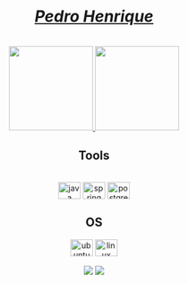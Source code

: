 <div>
  <h1 align="center"><a href="https://www.linkedin.com/in/pedrohenriqueprior/"><i>Pedro Henrique</i></a></h1>
  </a><br>
</div>


<div align="center">
  <a href="https://github.com/PedroPrior">
    <img height="150em" src="https://github-readme-stats.vercel.app/api?username=PedroPrior&count_private=true&include_all_commits=true&show_icons=true&theme=github_dark&hide_border=false&show_owner=true"/>
    <img height="150em" src="https://github-readme-stats.vercel.app/api/top-langs/?username=PedroPrior&theme=github_dark&hide_border=false&&layout=compact"/>
  </a>
</div>
<h2 align="center"> Tools </h2>
<div align="center" valign="top"><br>
  <img align="center" alt="java" height="30" width="40" src="https://cdn.jsdelivr.net/gh/devicons/devicon/icons/java/java-original.svg" />
  <img align="center" alt="spring" height="30" width="40" src="https://cdn.jsdelivr.net/gh/devicons/devicon/icons/spring/spring-original.svg">
  <img align="center" alt="postgres" height="30" width="40" src="https://cdn.jsdelivr.net/gh/devicons/devicon/icons/postgresql/postgresql-plain.svg">
 <h2 align="center"> OS </h2>
  <img align="center" alt="ubuntu" height="30" width="40" src="https://cdn.jsdelivr.net/gh/devicons/devicon/icons/ubuntu/ubuntu-plain.svg">
  <img align="center" alt="linux" height="30" width="40" src="https://cdn.jsdelivr.net/gh/devicons/devicon/icons/linux/linux-original.svg">
</div><br>

<div align="center">
  <a href="https://www.linkedin.com/in/pedrohenriqueprior/" target="_blank"><img src="https://img.shields.io/badge/-LinkedIn-%230077B5?style=for-the-badge&logo=linkedin&logoColor=white" target="_blank"></a> 
  <a href="mailto:pedropriorjobs@gmail.com"><img src="https://img.shields.io/badge/-Gmail-%23333?style=for-the-badge&logo=gmail&logoColor=white" target="_blank"></a>
</div>



